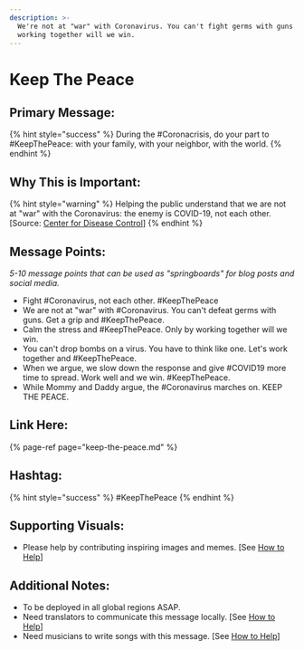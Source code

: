 ```yaml
---
description: >-
  We're not at "war" with Coronavirus. You can't fight germs with guns. Only by
  working together will we win.
---
```


# Keep The Peace

## Primary Message:

{% hint style="success" %}
During the \#Coronacrisis, do your part to \#KeepThePeace: with your family, with your neighbor, with the world.
{% endhint %}

## Why This is Important:

{% hint style="warning" %}
Helping the public understand that we are not at "war" with the Coronavirus: the enemy is COVID-19, not each other. \[Source: [Center for Disease Control](https://www.cdc.gov/flu/pandemic-resources/pdf/workshop.pdf)\]
{% endhint %}

## Message Points:

_5-10 message points that can be used as "springboards" for blog posts and social media._

* Fight \#Coronavirus, not each other. \#KeepThePeace
* We are not at "war" with \#Coronavirus. You can't defeat germs with guns. Get a grip and \#KeepThePeace.
* Calm the stress and \#KeepThePeace. Only by working together will we win.
* You can't drop bombs on a virus. You have to think like one. Let's work together and \#KeepThePeace.
* When we argue, we slow down the response and give \#COVID19 more time to spread. Work well and we win. \#KeepThePeace.
* While Mommy and Daddy argue, the \#Coronavirus marches on. KEEP THE PEACE.

## Link Here:

{% page-ref page="keep-the-peace.md" %}

## Hashtag:

{% hint style="success" %}
\#KeepThePeace
{% endhint %}

## Supporting Visuals:

* Please help by contributing inspiring images and memes. \[See [How to Help](../how-to-help.md)\]

## Additional Notes:

* To be deployed in all global regions ASAP.
* Need translators to communicate this message locally. \[See [How to Help](../how-to-help.md)\]
* Need musicians to write songs with this message. \[See [How to Help](../how-to-help.md)\]



